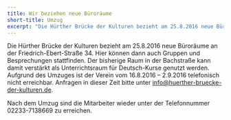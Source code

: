 ```yaml
---
title: Wir beziehen neue Büroräume
short-title: Umzug
excerpt: "Die Hürther Brücke der Kulturen bezieht am 25.8.2016 neue Büroräume an der Friedrich-Ebert-Straße 34."
---
```


Die Hürther Brücke der Kulturen bezieht am 25.8.2016 neue Büroräume an
der Friedrich-Ebert-Straße 34. Hier können dann auch Gruppen und
Besprechungen stattfinden.  Der bisherige Raum in der Bachstraße kann
damit verstärkt als Unterrichtsraum für Deutsch-Kurse genutzt werden.
Aufgrund des Umzuges ist der Verein vom 16.8.2016 – 2.9.2016
telefonisch nicht erreichbar. Anfragen in dieser Zeit bitte unter
[info@huerther-bruecke-der-kulturen.de](mailto:info@huerther-bruecke-der-kulturen.de).

Nach dem Umzug sind die Mitarbeiter wieder unter der Telefonnummer
02233-7138669 zu erreichen.
